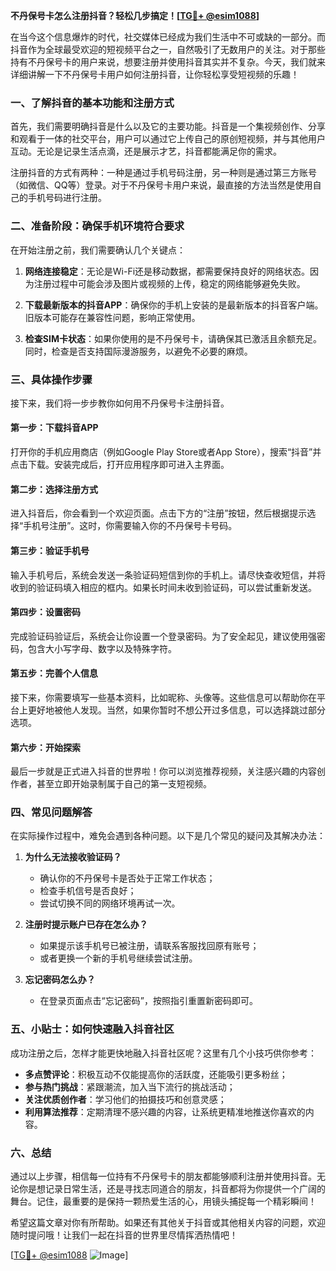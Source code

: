 **不丹保号卡怎么注册抖音？轻松几步搞定！[[TG💪+ @esim1088](https://t.me/s/esim1088)]**

在当今这个信息爆炸的时代，社交媒体已经成为我们生活中不可或缺的一部分。而抖音作为全球最受欢迎的短视频平台之一，自然吸引了无数用户的关注。对于那些持有不丹保号卡的用户来说，想要注册并使用抖音其实并不复杂。今天，我们就来详细讲解一下不丹保号卡用户如何注册抖音，让你轻松享受短视频的乐趣！

### **一、了解抖音的基本功能和注册方式**

首先，我们需要明确抖音是什么以及它的主要功能。抖音是一个集视频创作、分享和观看于一体的社交平台，用户可以通过它上传自己的原创短视频，并与其他用户互动。无论是记录生活点滴，还是展示才艺，抖音都能满足你的需求。

注册抖音的方式有两种：一种是通过手机号码注册，另一种则是通过第三方账号（如微信、QQ等）登录。对于不丹保号卡用户来说，最直接的方法当然是使用自己的手机号码进行注册。

### **二、准备阶段：确保手机环境符合要求**

在开始注册之前，我们需要确认几个关键点：

1. **网络连接稳定**：无论是Wi-Fi还是移动数据，都需要保持良好的网络状态。因为注册过程中可能会涉及图片或视频的上传，稳定的网络能够避免失败。
   
2. **下载最新版本的抖音APP**：确保你的手机上安装的是最新版本的抖音客户端。旧版本可能存在兼容性问题，影响正常使用。

3. **检查SIM卡状态**：如果你使用的是不丹保号卡，请确保其已激活且余额充足。同时，检查是否支持国际漫游服务，以避免不必要的麻烦。

### **三、具体操作步骤**

接下来，我们将一步步教你如何用不丹保号卡注册抖音。

#### **第一步：下载抖音APP**
打开你的手机应用商店（例如Google Play Store或者App Store），搜索“抖音”并点击下载。安装完成后，打开应用程序即可进入主界面。

#### **第二步：选择注册方式**
进入抖音后，你会看到一个欢迎页面。点击下方的“注册”按钮，然后根据提示选择“手机号注册”。这时，你需要输入你的不丹保号卡号码。

#### **第三步：验证手机号**
输入手机号后，系统会发送一条验证码短信到你的手机上。请尽快查收短信，并将收到的验证码填入相应的框内。如果长时间未收到验证码，可以尝试重新发送。

#### **第四步：设置密码**
完成验证码验证后，系统会让你设置一个登录密码。为了安全起见，建议使用强密码，包含大小写字母、数字以及特殊字符。

#### **第五步：完善个人信息**
接下来，你需要填写一些基本资料，比如昵称、头像等。这些信息可以帮助你在平台上更好地被他人发现。当然，如果你暂时不想公开过多信息，可以选择跳过部分选项。

#### **第六步：开始探索**
最后一步就是正式进入抖音的世界啦！你可以浏览推荐视频，关注感兴趣的内容创作者，甚至立即开始录制属于自己的第一支短视频。

### **四、常见问题解答**

在实际操作过程中，难免会遇到各种问题。以下是几个常见的疑问及其解决办法：

1. **为什么无法接收验证码？**
   - 确认你的不丹保号卡是否处于正常工作状态；
   - 检查手机信号是否良好；
   - 尝试切换不同的网络环境再试一次。

2. **注册时提示账户已存在怎么办？**
   - 如果提示该手机号已被注册，请联系客服找回原有账号；
   - 或者更换一个新的手机号继续尝试注册。

3. **忘记密码怎么办？**
   - 在登录页面点击“忘记密码”，按照指引重置新密码即可。

### **五、小贴士：如何快速融入抖音社区**

成功注册之后，怎样才能更快地融入抖音社区呢？这里有几个小技巧供你参考：

- **多点赞评论**：积极互动不仅能提高你的活跃度，还能吸引更多粉丝；
- **参与热门挑战**：紧跟潮流，加入当下流行的挑战活动；
- **关注优质创作者**：学习他们的拍摄技巧和创意灵感；
- **利用算法推荐**：定期清理不感兴趣的内容，让系统更精准地推送你喜欢的内容。

### **六、总结**

通过以上步骤，相信每一位持有不丹保号卡的朋友都能够顺利注册并使用抖音。无论你是想记录日常生活，还是寻找志同道合的朋友，抖音都将为你提供一个广阔的舞台。记住，最重要的是保持一颗热爱生活的心，用镜头捕捉每一个精彩瞬间！

希望这篇文章对你有所帮助。如果还有其他关于抖音或其他相关内容的问题，欢迎随时提问哦！让我们一起在抖音的世界里尽情挥洒热情吧！

[[TG💪+ @esim1088](https://t.me/s/esim1088) ![Image](https://i.postimg.cc/4NQfJmqS/Snipaste-2025-05-13-00-14-12.png)]